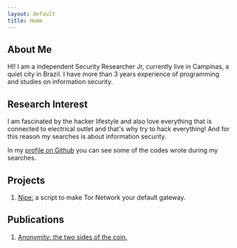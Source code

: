 ```yaml
---
layout: default
title: Home
---
```


## About Me

HI! I am a independent Security Researcher Jr, currently live in Campinas,
a quiet city in Brazil. I have more than 3 years experience of programming and
studies on information security.

## Research Interest

I am fascinated by the hacker lifestyle and also love everything that is connected to
electrical outlet and that's why try to hack everything!
And for this reason my searches is about information security.

In my [profile on Github](https://github.com/GouveaHeitor) you can see some of the codes 
wrote during my searches.

## Projects

1. [Nipe:](https://github.com/GouveaHeitor/nipe) a script to make Tor Network your default gateway.

## Publications

1. [Anonymity: the two sides of the coin.](/publications/anonymity-the-two-sides-of-the-coin.pdf)

